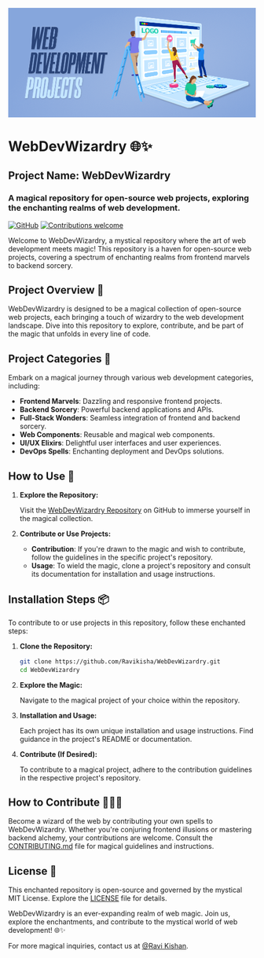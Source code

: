 ![Poster](./docs/poster.png)

# WebDevWizardry 🌐✨

## Project Name: WebDevWizardry

### A magical repository for open-source web projects, exploring the enchanting realms of web development.

[![GitHub](https://img.shields.io/badge/GitHub-Repository-green)](https://github.com/Ravikisha/WebDevWizardry)
[![Contributions welcome](https://img.shields.io/badge/Contributions-Welcome-brightgreen.svg)](CONTRIBUTING.md)

Welcome to WebDevWizardry, a mystical repository where the art of web development meets magic! This repository is a haven for open-source web projects, covering a spectrum of enchanting realms from frontend marvels to backend sorcery.

## Project Overview 🚀

WebDevWizardry is designed to be a magical collection of open-source web projects, each bringing a touch of wizardry to the web development landscape. Dive into this repository to explore, contribute, and be part of the magic that unfolds in every line of code.

## Project Categories 🧙

Embark on a magical journey through various web development categories, including:

- **Frontend Marvels**: Dazzling and responsive frontend projects.
- **Backend Sorcery**: Powerful backend applications and APIs.
- **Full-Stack Wonders**: Seamless integration of frontend and backend sorcery.
- **Web Components**: Reusable and magical web components.
- **UI/UX Elixirs**: Delightful user interfaces and user experiences.
- **DevOps Spells**: Enchanting deployment and DevOps solutions.

## How to Use 🌟

1. **Explore the Repository:**

   Visit the [WebDevWizardry Repository](https://github.com/Ravikisha/WebDevWizardry) on GitHub to immerse yourself in the magical collection.

2. **Contribute or Use Projects:**

   - **Contribution**: If you're drawn to the magic and wish to contribute, follow the guidelines in the specific project's repository.
   - **Usage**: To wield the magic, clone a project's repository and consult its documentation for installation and usage instructions.

## Installation Steps 📦

To contribute to or use projects in this repository, follow these enchanted steps:

1. **Clone the Repository:**

   ```bash
   git clone https://github.com/Ravikisha/WebDevWizardry.git
   cd WebDevWizardry
   ```

2. **Explore the Magic:**

   Navigate to the magical project of your choice within the repository.

3. **Installation and Usage:**

   Each project has its own unique installation and usage instructions. Find guidance in the project's README or documentation.

4. **Contribute (If Desired):**

   To contribute to a magical project, adhere to the contribution guidelines in the respective project's repository.

## How to Contribute 🧑‍💻🔮

Become a wizard of the web by contributing your own spells to WebDevWizardry. Whether you're conjuring frontend illusions or mastering backend alchemy, your contributions are welcome. Consult the [CONTRIBUTING.md](CONTRIBUTING.md) file for magical guidelines and instructions.

## License 📜

This enchanted repository is open-source and governed by the mystical MIT License. Explore the [LICENSE](LICENSE) file for details.

WebDevWizardry is an ever-expanding realm of web magic. Join us, explore the enchantments, and contribute to the mystical world of web development! 🌐✨

For more magical inquiries, contact us at [@Ravi Kishan](mailto:ravikishan63392@gmail.com).